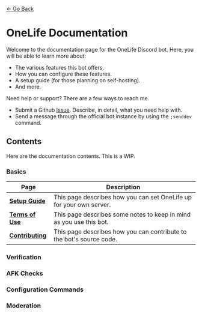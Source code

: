 [← Go Back](https://github.com/ewang2002/OneLifeBot/)

# OneLife Documentation
Welcome to the documentation page for the OneLife Discord bot. Here, you will be able to learn more about:
- The various features this bot offers.
- How you can configure these features. 
- A setup guide (for those planning on self-hosting). 
- And more. 

Need help or support? There are a few ways to reach me.
- Submit a Github [Issue](https://github.com/ewang2002/RealmEyeSharper/issues). Describe, in detail, what you need 
  help with. 
- Send a message through the official bot instance by using the `;senddev` command. 



## Contents
Here are the documentation contents. This is a WIP. 

### Basics
| Page | Description |
| ---- | ----------- | 
| [**Setup Guide**](https://github.com/ewang2002/OneLife/blob/master/docs/setup.md) | This page describes how you can set OneLife up for your own server. |
| [**Terms of Use**](https://github.com/ewang2002/OneLife/blob/master/docs/some-notes.md) | This page describes some notes to keep in mind as you use this bot. | 
| [**Contributing**](https://github.com/ewang2002/OneLife/blob/master/docs/contributing.md) | This page describes how you can contribute to the bot's source code. | 

### Verification 

### AFK Checks

### Configuration Commands

### Moderation